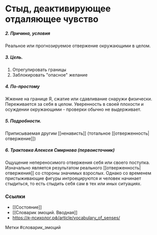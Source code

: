 #  Стыд, деактивирующее отдаляющее чувство

##### 2. Причина, условия
Реальное или  прогнозируемое отвержение окружающими в целом.

##### 3. Цель.
1. Отрегулировать границы
2. Заблокировать "опасное" желание

##### 4. По-простому
Жжение на границе Я, сжатие или сдавливание снаружи физически. Переживается за себя в целом. Уверенность в своей плохости и осуждении окружающими - проверки обычно не выдерживает.

##### 5. Подробности.
Приписываемая другим [[ненависть]] (тотальное [[отверженность|отвержение]])

##### 6. Трактовка Алексея Смирнова (первоисточник)
Ощущение непереносимого отвержения себя или своего поступка. Изначально является результатом реального [[отверженность|отвержения]] со стороны значимых взрослых. 
Однако со временем пристыживающие фигуры интроецируются и человек начинает стыдиться, то есть стыдить себя сам в тех или иных ситуациях.


### Ссылки
- [[Состояние]]
- [[Словарик эмоций. Вводная]]
- https://я-психолог.рф/article/vocabulary_of_senses/

Метки #словарик_эмоций 




